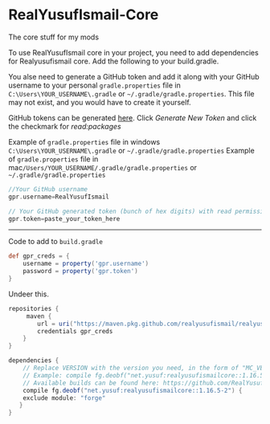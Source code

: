 # RealYusufIsmail-Core
The core stuff for my mods


To use RealYusufIsmail core in your project, you need to add dependencies for Realyusufismail core. Add the following to your build.gradle.

You alse need to generate a GitHub token and add it along with your GitHub username to your personal `gradle.properties` file in `C:\Users\YOUR_USERNAME\.gradle` or `~/.gradle/gradle.properties`. This file may not exist, and you would have to create it yourself.

GitHub tokens can be generated [here](https://github.com/settings/tokens). Click _Generate New Token_ and click the checkmark for _read:packages_

Example of `gradle.properties` file in windows `C:\Users\YOUR_USERNAME\.gradle` or `~/.gradle/gradle.properties`
Example of `gradle.properties` file in mac`/Users/YOUR_USERNAME/.gradle/gradle.properties` or `~/.gradle/gradle.properties`


```gradle
//Your GitHub username
gpr.username=RealYusufIsmail

// Your GitHub generated token (bunch of hex digits) with read permission
gpr.token=paste_your_token_here
```

-----------------------------------

Code to add to `build.gradle`
```gradle
def gpr_creds = {
    username = property('gpr.username')
    password = property('gpr.token')
}
```
Undeer this.

```gradle
repositories {
     maven {
        url = uri("https://maven.pkg.github.com/realyusufismail/realyusufismail-core")
        credentials gpr_creds
    }
}
```

```gradle
dependencies {
    // Replace VERSION with the version you need, in the form of "MC_VERSION-MOD_VERSION"
    // Example: compile fg.deobf("net.yusuf:realyusufismailcore::1.16.5-2")
    // Available builds can be found here: https://github.com/RealYusufIsmail/RealYusufIsmail-Core/packages/866444
    compile fg.deobf("net.yusuf:realyusufismailcore::1.16.5-2") {
    exclude module: "forge"
   }
}
```
